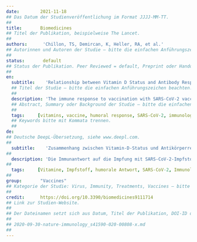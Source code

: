 ```yaml
---
date:        2021-11-18
## Das Datum der Studienveröffentlichung im Format JJJJ-MM-TT.
##
title:       Biomedicines
## Titel der Publikation, beispielweise The Lancet.
##
authors:      'Chillon, TS, Demircan, K, Heller, RA, et al.'
## Autorinnen und Autoren der Studie – bitte die einfachen Anführungszeichen beachten!
##
status:       default
## Status der Publikation. Peer Reviewed = default, Preprint oder Handout (Thesenpapier)
##
en:
  subtitle:    'Relationship between Vitamin D Status and Antibody Response to COVID-19 mRNA Vaccination in Healthy Adults'
  ## Titel der Studie – bitte die einfachen Anführungszeichen beachten!
  ##
  description: 'The immune response to vaccination with SARS-CoV-2 vaccines varies greatly from person to person. In addition to age, there is evidence that certain micronutrients influence the immune system, particularly vitamin D. Here, we analysed SARS-CoV-2 IgG and neutralisation potency along with 25-hydroxy-cholecalciferol [25(OH)D] concentrations in a cohort of healthy German adults from the time of vaccination over 24 weeks. Contrary to our expectations, no significant differences were found in the dynamic increase or decrease of SARS-CoV-2 IgG as a function of the 25(OH)D status. Furthermore, the response to the first or second vaccination, the maximum SARS-CoV-2 IgG concentrations achieved, and the decline in SARS-CoV-2 IgG concentrations over time were not related to 25(OH)D status. We conclude that the vaccination response, measured as SARS-CoV-2 IgG concentration, does not depend on 25(OH)D status in healthy adults with moderate vitamin D status.'
  ## Abstract, Summary oder Background der Studie – bitte die einfachen Anführungszeichen b
  ##
  tags:     [vitamins, vaccine, humoral response, SARS-CoV-2, immunology, nutrition]
  ## Keywords bitte mit Kommata trennen.
  ##
de: 
## Deutsche DeepL-Übersetzung, siehe www.deepl.com.
##
  subtitle:    'Zusammenhang zwischen Vitamin-D-Status und Antikörperreaktion auf COVID-19 mRNA-Impfung bei gesunden Erwachsenen'
##
  description: 'Die Immunantwort auf die Impfung mit SARS-CoV-2-Impfstoffen ist von Person zu Person sehr unterschiedlich. Neben dem Alter gibt es Hinweise darauf, dass bestimmte Mikronährstoffe das Immunsystem beeinflussen, insbesondere Vitamin D. Hier haben wir die SARS-CoV-2-IgG- und Neutralisationspotenz zusammen mit den 25-Hydroxy-Cholecalciferol [25(OH)D]-Konzentrationen in einer Kohorte gesunder deutscher Erwachsener ab dem Zeitpunkt der Impfung über 24 Wochen analysiert. Entgegen unseren Erwartungen wurden keine signifikanten Unterschiede in der dynamischen Zunahme oder Abnahme von SARS-CoV-2-IgG in Abhängigkeit vom 25(OH)D-Status gefunden. Darüber hinaus standen das Ansprechen auf die erste oder zweite Impfung, die maximal erreichten SARS-CoV-2-IgG-Konzentrationen und der Rückgang der SARS-CoV-2-IgG-Konzentrationen im Laufe der Zeit in keinem Zusammenhang mit dem 25(OH)D-Status. Wir schließen daraus, dass die Impfantwort, gemessen als SARS-CoV-2-IgG-Konzentration, bei gesunden Erwachsenen mit mäßigem Vitamin-D-Status nicht vom 25(OH)D-Status abhängt.'
##
  tags:     [Vitamine, Impfstoff, humorale Antwort, SARS-CoV-2, Immunologie, Ernährung]
##
group:       "Vaccines"
## Kategorie der Studie: Virus, Immunity, Treatments, Vaccines – bitte die Anführungszeichen beachten!
##
credit:      https://doi.org/10.3390/biomedicines9111714
## Link zur Studien-Website.
##
## Der Dateinamen setzt sich aus Datum, Titel der Publikation, DOI-ID der Studie (nach dem letzten Slash) und der Dateiendung zusammen. Bitte den Unterstrich vor der DOI-ID beachten!
##
## 2020-09-30-nature-immunology_s41590-020-00808-x.md
##
---
```

<object data="{{ page.link }}" style='height:calc(100vh - 400px); width: 100%' type='application/pdf'></object>
